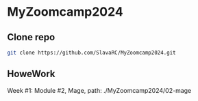 # MyZoomcamp2024

## Clone repo
```bash
git clone https://github.com/SlavaRC/MyZoomcamp2024.git
```

## HoweWork

Week #1: 
Module #2, Mage, path: ./MyZoomcamp2024/02-mage
